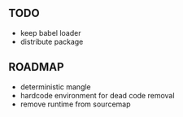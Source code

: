 ## TODO

- keep babel loader
- distribute package

## ROADMAP
- deterministic mangle
- hardcode environment for dead code removal
- remove runtime from sourcemap